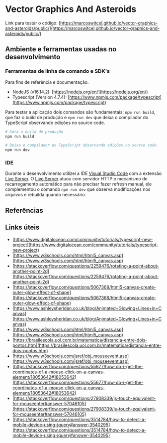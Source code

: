 # Vector Graphics And Asteroids

Link para testar o código: [https://marcoswitcel.github.io/vector-graphics-and-asteroids/public/](https://marcoswitcel.github.io/vector-graphics-and-asteroids/public/)

## Ambiente e ferramentas usadas no desenvolvimento

### Ferramentas de linha de comando e SDK's

Para fins de referência e documentação.

* NodeJS (v16.14.2): [https://nodejs.org/en/](https://nodejs.org/en/) 
* Typescript (Version 4.7.4): [https://www.npmjs.com/package/typescript](https://www.npmjs.com/package/typescript) 

Para testar a aplicação dois comandos são fundamentais: `npm run build`, que faz o build de produção e `npm run dev` que deixa o compilador do TypeScript observando edições no source code.

```bash
# Gera o build de produção
npm run build

# Deixa o compilador do TypeScript observando edições no source code
npm run dev
```

### IDE

Durante o desenvolvimento utilizei a IDE [Visual Studio Code](https://code.visualstudio.com/) com a extensão [Live Server](https://marketplace.visualstudio.com/items?itemName=ritwickdey.LiveServer). O [Live Server](https://marketplace.visualstudio.com/items?itemName=ritwickdey.LiveServer) atuou com servidor HTTP e mecanismo de recarregamento automático para não precisar fazer refresh manual, ele complementou o comando `npm run dev` que observa modificações nos arquivos e rebuilda quando necessário.

## Referências

## Links úteis

* [https://www.digitalocean.com/community/tutorials/typescript-new-project](https://www.digitalocean.com/community/tutorials/typescript-new-project)
* [https://www.w3schools.com/html/html5_canvas.asp](https://www.w3schools.com/html/html5_canvas.asp)
* [https://stackoverflow.com/questions/2259476/rotating-a-point-about-another-point-2d](https://stackoverflow.com/questions/2259476/rotating-a-point-about-another-point-2d)
* [https://stackoverflow.com/questions/5067368/html5-canvas-create-outer-glow-effect-of-shape](https://stackoverflow.com/questions/5067368/html5-canvas-create-outer-glow-effect-of-shape)
* [https://www.ashleysheridan.co.uk/blog/Animated+Glowing+Lines+in+Canvas](https://www.ashleysheridan.co.uk/blog/Animated+Glowing+Lines+in+Canvas)
* [https://www.w3schools.com/html/html5_canvas.asp](https://www.w3schools.com/html/html5_canvas.asp)
* [https://brasilescola.uol.com.br/matematica/distancia-entre-dois-pontos.htm](https://brasilescola.uol.com.br/matematica/distancia-entre-dois-pontos.htm)
* [https://www.w3schools.com/jsref/obj_mouseevent.asp](https://www.w3schools.com/jsref/obj_mouseevent.asp)
* [https://stackoverflow.com/questions/55677/how-do-i-get-the-coordinates-of-a-mouse-click-on-a-canvas-element/18053642#18053642](https://stackoverflow.com/questions/55677/how-do-i-get-the-coordinates-of-a-mouse-click-on-a-canvas-element/18053642#18053642)
* [https://stackoverflow.com/questions/27908339/js-touch-equivalent-for-mouseenter#answer-57046105](https://stackoverflow.com/questions/27908339/js-touch-equivalent-for-mouseenter#answer-57046105)
* [https://stackoverflow.com/questions/3514784/how-to-detect-a-mobile-device-using-jquery#answer-3540295](https://stackoverflow.com/questions/3514784/how-to-detect-a-mobile-device-using-jquery#answer-3540295)